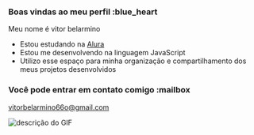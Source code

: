 ### Boas vindas ao meu perfil :blue_heart

Meu nome é vitor belarmino

- Estou estudando na [Alura](https://www.alura.com.br)
- Estou me desenvolvendo na linguagem JavaScript
- Utilizo esse espaço para minha organização e compartilhamento dos meus projetos desenvolvidos

### Você pode entrar em contato comigo :mailbox

vitorbelarmino66o@gmail.com



![descrição do GIF](https://tenor.com/pt-BR/view/bro-code-console-text-terminal-html-gif-3942512521029145600) 
